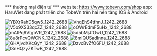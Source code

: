 *** thương mại điện tử ***
website: https://www.tobevn.com/shop
app: HaruViet đang phát triển cho TobeVn trên hai nền tảng IOS & Android

![YBXrRahD5qw5_1242_2688](https://github.com/user-attachments/assets/ae163a48-a853-4026-95c5-0cf6ee705743)
![VnqEhS4tfhnJ_1242_2688](https://github.com/user-attachments/assets/d2f1c5e1-b10a-4d21-810a-74c2d43d8dfe)
![V5o9XS33qcZZ_1242_2688](https://github.com/user-attachments/assets/c0ba9147-d1a4-42fe-8928-1fe97f4eec0e)
![oOWrEdmF5uHx_1242_2688](https://github.com/user-attachments/assets/8209511f-1d56-40fe-8e60-b39d1a63268a)
![mAtPq9VtgbVR_1242_2688](https://github.com/user-attachments/assets/b547d842-f059-4760-9fa0-7efb0849cbbb)
![i5d5bMjJfOwU_1242_2688](https://github.com/user-attachments/assets/1009718c-ed41-46c8-be0b-5dfa6c408659)
![8u8rPcvQWCNK_1242_2688](https://github.com/user-attachments/assets/581514f7-c357-4d0f-9c7b-1981c90f207d)
![8miQUSadInna_1242_2688](https://github.com/user-attachments/assets/1ee63dc5-f12f-4322-87a4-4468c31d7c38)
![GHAjvdXKcGyY_1242_2688](https://github.com/user-attachments/assets/ccd488b5-72e4-4db3-bbcf-a967fcc69769)
![DzvcBvZfO6FU_1242_2688](https://github.com/user-attachments/assets/81966a52-3c4f-4fd7-be44-25746e96dfa9)
![I3nHQzyZKTwB_1242_2688](https://github.com/user-attachments/assets/f20796bd-fa93-4565-8e68-7ec6c2ea9db3)
